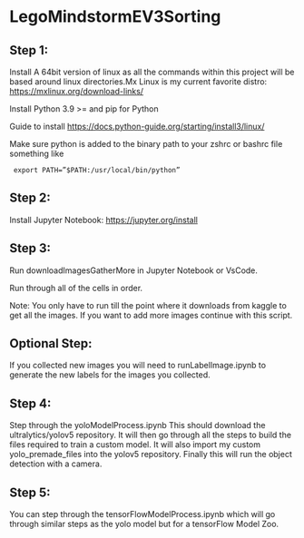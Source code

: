 # LegoMindstormEV3Sorting



## Step 1: 

Install A 64bit version of linux as all the commands within this project will be based around linux directories.Mx Linux is my current favorite distro: https://mxlinux.org/download-links/


Install Python 3.9 >= and pip for Python


Guide to install
https://docs.python-guide.org/starting/install3/linux/

Make sure python is added to the binary path to your zshrc or bashrc file something like

``` export PATH=”$PATH:/usr/local/bin/python”```

## Step 2:
Install Jupyter Notebook: https://jupyter.org/install

## Step 3:
Run downloadImagesGatherMore in Jupyter Notebook or VsCode.

Run through all of the cells in order.

Note: You only have to run till the point where it downloads from kaggle to get all the images. If you want to add more images continue with this script.

## Optional Step:
If you collected new images you will need to runLabelImage.ipynb to generate the new labels for the images you collected.

## Step 4:
Step through the yoloModelProcess.ipynb
This should download the ultralytics/yolov5 repository.
It will then go through all the steps to build the files required to train a custom model. It will also import my custom yolo_premade_files into the yolov5 repository. Finally this will run the object detection with a camera.

## Step 5:
You can step through the tensorFlowModelProcess.ipynb which will go through similar steps as the yolo model but for a tensorFlow Model Zoo.






